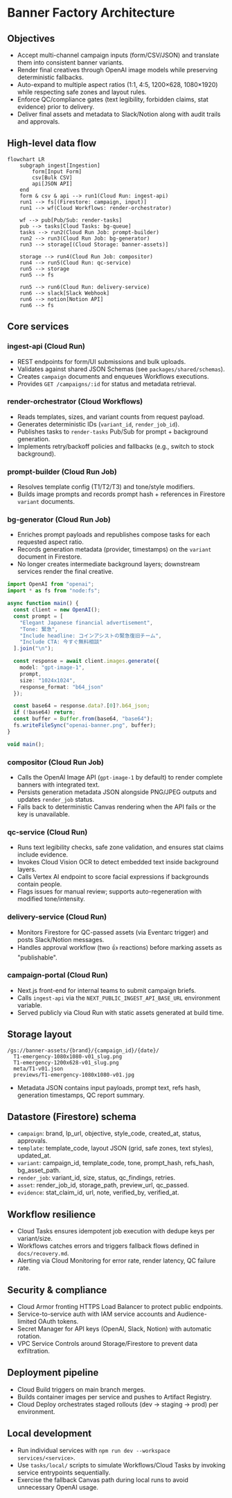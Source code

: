 # Banner Factory Architecture

## Objectives
- Accept multi-channel campaign inputs (form/CSV/JSON) and translate them into consistent banner variants.
- Render final creatives through OpenAI image models while preserving deterministic fallbacks.
- Auto-expand to multiple aspect ratios (1:1, 4:5, 1200×628, 1080×1920) while respecting safe zones and layout rules.
- Enforce QC/compliance gates (text legibility, forbidden claims, stat evidence) prior to delivery.
- Deliver final assets and metadata to Slack/Notion along with audit trails and approvals.

## High-level data flow

```mermaid
flowchart LR
    subgraph ingest[Ingestion]
        form[Input Form]
        csv[Bulk CSV]
        api[JSON API]
    end
    form & csv & api --> run1(Cloud Run: ingest-api)
    run1 --> fs[(Firestore: campaign, input)]
    run1 --> wf(Cloud Workflows: render-orchestrator)

    wf --> pub[Pub/Sub: render-tasks]
    pub --> tasks[Cloud Tasks: bg-queue]
    tasks --> run2(Cloud Run Job: prompt-builder)
    run2 --> run3(Cloud Run Job: bg-generator)
    run3 --> storage[(Cloud Storage: banner-assets)]

    storage --> run4(Cloud Run Job: compositor)
    run4 --> run5(Cloud Run: qc-service)
    run5 --> storage
    run5 --> fs

    run5 --> run6(Cloud Run: delivery-service)
    run6 --> slack[Slack Webhook]
    run6 --> notion[Notion API]
    run6 --> fs
```

## Core services

### ingest-api (Cloud Run)
- REST endpoints for form/UI submissions and bulk uploads.
- Validates against shared JSON Schemas (see `packages/shared/schemas`).
- Creates `campaign` documents and enqueues Workflows executions.
- Provides `GET /campaigns/:id` for status and metadata retrieval.

### render-orchestrator (Cloud Workflows)
- Reads templates, sizes, and variant counts from request payload.
- Generates deterministic IDs (`variant_id`, `render_job_id`).
- Publishes tasks to `render-tasks` Pub/Sub for prompt + background generation.
- Implements retry/backoff policies and fallbacks (e.g., switch to stock background).

### prompt-builder (Cloud Run Job)
- Resolves template config (T1/T2/T3) and tone/style modifiers.
- Builds image prompts and records prompt hash + references in Firestore `variant` documents.

### bg-generator (Cloud Run Job)
- Enriches prompt payloads and republishes compose tasks for each requested aspect ratio.
- Records generation metadata (provider, timestamps) on the `variant` document in Firestore.
- No longer creates intermediate background layers; downstream services render the final creative.

```ts
import OpenAI from "openai";
import * as fs from "node:fs";

async function main() {
  const client = new OpenAI();
  const prompt = [
    "Elegant Japanese financial advertisement",
    "Tone: 緊急",
    "Include headline: コインアシストの緊急復旧チーム",
    "Include CTA: 今すぐ無料相談"
  ].join("\n");

  const response = await client.images.generate({
    model: "gpt-image-1",
    prompt,
    size: "1024x1024",
    response_format: "b64_json"
  });

  const base64 = response.data?.[0]?.b64_json;
  if (!base64) return;
  const buffer = Buffer.from(base64, "base64");
  fs.writeFileSync("openai-banner.png", buffer);
}

void main();
```

### compositor (Cloud Run Job)
- Calls the OpenAI Image API (`gpt-image-1` by default) to render complete banners with integrated text.
- Persists generation metadata JSON alongside PNG/JPEG outputs and updates `render_job` status.
- Falls back to deterministic Canvas rendering when the API fails or the key is unavailable.

### qc-service (Cloud Run)
- Runs text legibility checks, safe zone validation, and ensures stat claims include evidence.
- Invokes Cloud Vision OCR to detect embedded text inside background layers.
- Calls Vertex AI endpoint to score facial expressions if backgrounds contain people.
- Flags issues for manual review; supports auto-regeneration with modified tone/intensity.

### delivery-service (Cloud Run)
- Monitors Firestore for QC-passed assets (via Eventarc trigger) and posts Slack/Notion messages.
- Handles approval workflow (two :+1: reactions) before marking assets as "publishable".

### campaign-portal (Cloud Run)
- Next.js front-end for internal teams to submit campaign briefs.
- Calls `ingest-api` via the `NEXT_PUBLIC_INGEST_API_BASE_URL` environment variable.
- Served publicly via Cloud Run with static assets generated at build time.

## Storage layout
```
/gs://banner-assets/{brand}/{campaign_id}/{date}/
  T1-emergency-1080x1080-v01_slug.png
  T1-emergency-1200x628-v01_slug.png
  meta/T1-v01.json
  previews/T1-emergency-1080x1080-v01.jpg
```
- Metadata JSON contains input payloads, prompt text, refs hash, generation timestamps, QC report summary.

## Datastore (Firestore) schema
- `campaign`: brand, lp_url, objective, style_code, created_at, status, approvals.
- `template`: template_code, layout JSON (grid, safe zones, text styles), updated_at.
- `variant`: campaign_id, template_code, tone, prompt_hash, refs_hash, bg_asset_path.
- `render_job`: variant_id, size, status, qc_findings, retries.
- `asset`: render_job_id, storage_path, preview_url, qc_passed.
- `evidence`: stat_claim_id, url, note, verified_by, verified_at.

## Workflow resilience
- Cloud Tasks ensures idempotent job execution with dedupe keys per variant/size.
- Workflows catches errors and triggers fallback flows defined in `docs/recovery.md`.
- Alerting via Cloud Monitoring for error rate, render latency, QC failure rate.

## Security & compliance
- Cloud Armor fronting HTTPS Load Balancer to protect public endpoints.
- Service-to-service auth with IAM service accounts and Audience-limited OAuth tokens.
- Secret Manager for API keys (OpenAI, Slack, Notion) with automatic rotation.
- VPC Service Controls around Storage/Firestore to prevent data exfiltration.

## Deployment pipeline
- Cloud Build triggers on main branch merges.
- Builds container images per service and pushes to Artifact Registry.
- Cloud Deploy orchestrates staged rollouts (dev → staging → prod) per environment.

## Local development
- Run individual services with `npm run dev --workspace services/<service>`.
- Use `tasks/local/` scripts to simulate Workflows/Cloud Tasks by invoking service entrypoints sequentially.
- Exercise the fallback Canvas path during local runs to avoid unnecessary OpenAI usage.
